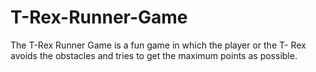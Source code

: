 # T-Rex-Runner-Game
The T-Rex Runner Game is a fun game in which the player or the T- Rex avoids the obstacles and tries to get the maximum points as possible.
